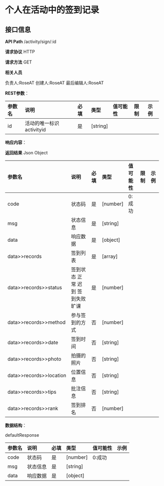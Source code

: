 # 个人在活动中的签到记录
## 接口信息

**API Path**
/activity/sign/:id

**请求协议**
HTTP

**请求方法**
GET

**相关人员**

负责人:RoseAT
创建人:RoseAT
最后编辑人:RoseAT


**REST参数**：

| 参数名  | 说明 | 必填 | 类型 | 值可能性 | 限制 | 示例 |
| :------------ | :------------ | :------------ | :------------ | :------------ | :------------ | :------------ |
|id|活动的唯一标识activityid|是|[string]| || |
**响应内容**：

**返回结果**
Json
Object

| 参数名  | 说明 | 必填 | 类型 | 值可能性 | 限制 | 示例 |
| :------------ | :------------ | :------------ | :------------ | :------------ | :------------ | :------------ |
|code|状态码|是|[number]|0:成功|| |
|msg|状态信息|是|[string]| || |
|data|响应数据|是|[object]| || |
|data>>records|签到列表|是|[array]| || |
|data>>records>>status|签到状态 正常 迟到 签到失败 旷课|是|[number]| || |
|data>>records>>method|参与签到的方式|否|[number]| || |
|data>>records>>date|签到时间|否|[string]| || |
|data>>records>>photo|拍摄的照片|否|[string]| || |
|data>>records>>location|位置信息|否|[string]| || |
|data>>records>>tips|批注信息|否|[string]| || |
|data>>records>>rank|签到排名|否|[number]| || |

**数据结构**：

defaultResponse

| 参数名  | 说明 | 必填 | 类型 | 值可能性 | 示例 |
| :------------ | :------------ | :------------ | :------------ | :------------ | :------------ |
|code|状态码|是|[number]|0:成功||
|msg|状态信息|是|[string]|||
|data|响应数据|是|[object]|||
